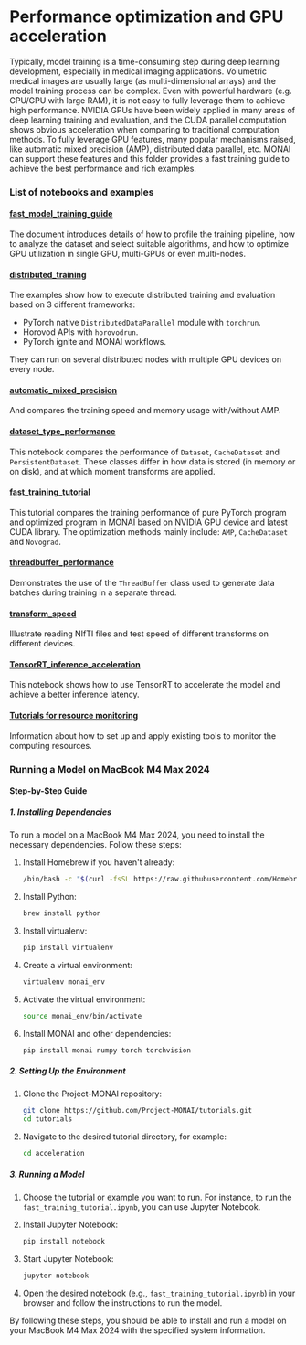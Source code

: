 # Performance optimization and GPU acceleration
Typically, model training is a time-consuming step during deep learning development, especially in medical imaging applications. Volumetric medical images are usually large (as multi-dimensional arrays) and the model training process can be complex. Even with powerful hardware (e.g. CPU/GPU with large RAM), it is not easy to fully leverage them to achieve high performance. NVIDIA GPUs have been widely applied in many areas of deep learning training and evaluation, and the CUDA parallel computation shows obvious acceleration when comparing to traditional computation methods. To fully leverage GPU features, many popular mechanisms raised, like automatic mixed precision (AMP), distributed data parallel, etc. MONAI can support these features and this folder provides a fast training guide to achieve the best performance and rich examples.

### List of notebooks and examples
#### [fast_model_training_guide](./fast_model_training_guide.md)
The document introduces details of how to profile the training pipeline, how to analyze the dataset and select suitable algorithms, and how to optimize GPU utilization in single GPU, multi-GPUs or even multi-nodes.
#### [distributed_training](./distributed_training)
The examples show how to execute distributed training and evaluation based on 3 different frameworks:
- PyTorch native `DistributedDataParallel` module with `torchrun`.
- Horovod APIs with `horovodrun`.
- PyTorch ignite and MONAI workflows.

They can run on several distributed nodes with multiple GPU devices on every node.
#### [automatic_mixed_precision](./automatic_mixed_precision.ipynb)
And compares the training speed and memory usage with/without AMP.
#### [dataset_type_performance](./dataset_type_performance.ipynb)
This notebook compares the performance of `Dataset`, `CacheDataset` and `PersistentDataset`. These classes differ in how data is stored (in memory or on disk), and at which moment transforms are applied.
#### [fast_training_tutorial](./fast_training_tutorial.ipynb)
This tutorial compares the training performance of pure PyTorch program and optimized program in MONAI based on NVIDIA GPU device and latest CUDA library.
The optimization methods mainly include: `AMP`, `CacheDataset` and `Novograd`.
#### [threadbuffer_performance](./threadbuffer_performance.ipynb)
Demonstrates the use of the `ThreadBuffer` class used to generate data batches during training in a separate thread.
#### [transform_speed](./transform_speed.ipynb)
Illustrate reading NIfTI files and test speed of different transforms on different devices.
#### [TensorRT_inference_acceleration](./TensorRT_inference_acceleration.ipynb)
This notebook shows how to use TensorRT to accelerate the model and achieve a better inference latency.

#### [Tutorials for resource monitoring](./monitoring/README.md)
Information about how to set up and apply existing tools to monitor the computing resources.

### Running a Model on MacBook M4 Max 2024

#### Step-by-Step Guide

##### 1. Installing Dependencies

To run a model on a MacBook M4 Max 2024, you need to install the necessary dependencies. Follow these steps:

1. Install Homebrew if you haven't already:
   ```sh
   /bin/bash -c "$(curl -fsSL https://raw.githubusercontent.com/Homebrew/install/HEAD/install.sh)"
   ```

2. Install Python:
   ```sh
   brew install python
   ```

3. Install virtualenv:
   ```sh
   pip install virtualenv
   ```

4. Create a virtual environment:
   ```sh
   virtualenv monai_env
   ```

5. Activate the virtual environment:
   ```sh
   source monai_env/bin/activate
   ```

6. Install MONAI and other dependencies:
   ```sh
   pip install monai numpy torch torchvision
   ```

##### 2. Setting Up the Environment

1. Clone the Project-MONAI repository:
   ```sh
   git clone https://github.com/Project-MONAI/tutorials.git
   cd tutorials
   ```

2. Navigate to the desired tutorial directory, for example:
   ```sh
   cd acceleration
   ```

##### 3. Running a Model

1. Choose the tutorial or example you want to run. For instance, to run the `fast_training_tutorial.ipynb`, you can use Jupyter Notebook.

2. Install Jupyter Notebook:
   ```sh
   pip install notebook
   ```

3. Start Jupyter Notebook:
   ```sh
   jupyter notebook
   ```

4. Open the desired notebook (e.g., `fast_training_tutorial.ipynb`) in your browser and follow the instructions to run the model.

By following these steps, you should be able to install and run a model on your MacBook M4 Max 2024 with the specified system information.
